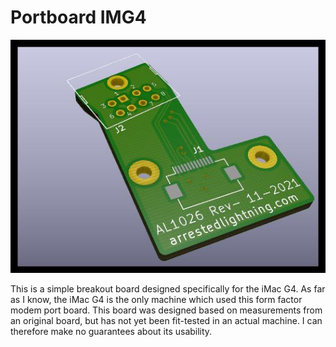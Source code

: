 # Portboard IMG4
![Portboard IMG4 PCB Render](https://github.com/ArrestedLightning/serial_rewind/blob/main/docs/portboard_img4_render.jpg)

This is a simple breakout board designed specifically for the iMac G4.  As far as I know, the iMac G4 is the only machine which used this form factor modem port board.  This board was designed based on measurements from an original board, but has not yet been fit-tested in an actual machine.  I can therefore make no guarantees about its usability.

